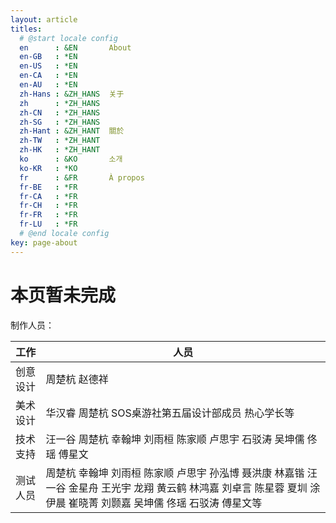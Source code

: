```yaml
---
layout: article
titles:
  # @start locale config
  en      : &EN       About
  en-GB   : *EN
  en-US   : *EN
  en-CA   : *EN
  en-AU   : *EN
  zh-Hans : &ZH_HANS  关于
  zh      : *ZH_HANS
  zh-CN   : *ZH_HANS
  zh-SG   : *ZH_HANS
  zh-Hant : &ZH_HANT  關於
  zh-TW   : *ZH_HANT
  zh-HK   : *ZH_HANT
  ko      : &KO       소개
  ko-KR   : *KO
  fr      : &FR       À propos
  fr-BE   : *FR
  fr-CA   : *FR
  fr-CH   : *FR
  fr-FR   : *FR
  fr-LU   : *FR
  # @end locale config
key: page-about
---
```


# 本页暂未完成

制作人员：

|工作|人员|
|-|-|
|创意设计|周楚杭 赵德祥|
|美术设计|华汉睿 周楚杭 SOS桌游社第五届设计部成员 热心学长等
|技术支持|汪一谷 周楚杭 幸翰坤 刘雨桓 陈家顺 卢思宇 石驳涛 吴坤儒 佟瑶 傅星文|
|测试人员|周楚杭 幸翰坤 刘雨桓 陈家顺 卢思宇 孙泓博 聂洪康 林嘉锴 汪一谷 金星舟 王光宇 龙翔 黄云鹤 林鸿嘉 刘卓言 陈星蓉 夏圳 涂伊晨 崔晓菁 刘颢嘉 吴坤儒 佟瑶 石驳涛 傅星文等|

